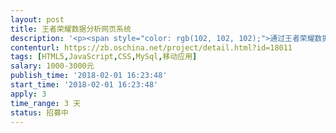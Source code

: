 ```yaml
---                
layout: post       
title: 王者荣耀数据分析网页系统           
description: '<p><span style="color: rgb(102, 102, 102);">通过王者荣耀数据添加</span></p><p><span style="color: rgb(102, 102, 102);">进行数据统计的网页系统</span></p><p><span style="color: rgb(102, 102, 102);">主要是为了做数据分析帮助选手提高成绩</span></p>'     
contenturl: https://zb.oschina.net/project/detail.html?id=18011      
tags: [HTML5,JavaScript,CSS,MySql,移动应用]            
salary: 1000-3000元          
publish_time: '2018-02-01 16:23:48'         
start_time: '2018-02-01 16:23:48'           
apply: 3                   
time_range: 3 天              
status: 招募中                  
---                 
```

